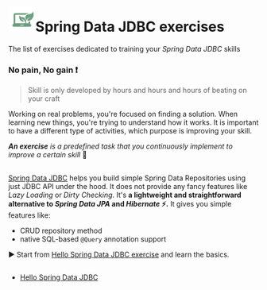 # <img src="https://raw.githubusercontent.com/bobocode-projects/resources/master/image/logo_transparent_background.png" height=50/>Spring Data JDBC exercises
The list of exercises dedicated to training your *Spring Data JDBC* skills

### No pain, No gain :heavy_exclamation_mark:

> Skill is only developed by hours and hours and hours of beating on your craft

Working on real problems, you're focused on finding a solution. When learning new things, you're trying to understand how it works.
It is important to have a different type of activities, which purpose is improving your skill.

***An exercise** is a predefined task that you continuously implement to improve a certain skill* :muscle:
##
[Spring Data JDBC](https://spring.io/projects/spring-data-jdbc#overview) helps you build simple Spring Data Repositories
using just JDBC API under the hood. It does not provide any fancy features like *Lazy Loading* or *Dirty Checking*. It's **a lightweight 
and straightforward alternative to *Spring Data JPA* and *Hibernate* :zap:.** It gives you simple features like:
* CRUD repository method
* native SQL-based `@Query` annotation support
   
:arrow_forward: Start from [Hello Spring Data JDBC exercise](https://github.com/bobocode-projects/spring-data-jdbc-exercises/tree/master/hello-spring-data-jdbc) 
and learn the basics.
##
* [Hello Spring Data JDBC](https://github.com/bobocode-projects/spring-data-jdbc-exercises/tree/master/hello-spring-data-jdbc)
